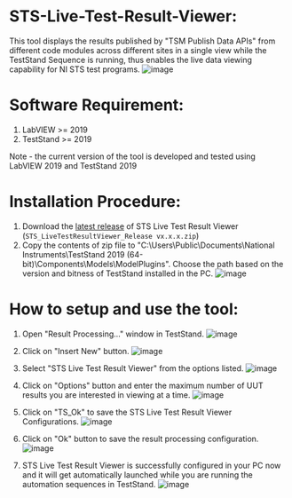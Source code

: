 # STS-Live-Test-Result-Viewer:
This tool displays the results published by "TSM Publish Data APIs" from different code modules across different sites in a single view while the TestStand Sequence is running, thus enables the live data viewing capability for NI STS test programs.
        ![image](https://user-images.githubusercontent.com/22153041/177028016-18aaab41-cd96-45f9-a691-dded9d36333c.png)


# Software Requirement:
1. LabVIEW >= 2019
2. TestStand >= 2019

Note - the current version of the tool is developed and tested using LabVIEW 2019 and TestStand 2019

# Installation Procedure:
1. Download the <a href="https://www.google.com/](https://github.com/pranay001/STS-Live-Test-Result-Viewer/releases" target="_blank">latest release</a> of STS Live Test Result Viewer (`STS_LiveTestResultViewer_Release vx.x.x.zip`)
2. Copy the contents of zip file to "C:\Users\Public\Documents\National Instruments\TestStand 2019 (64-bit)\Components\Models\ModelPlugins". Choose the path based on the version and bitness of TestStand installed in the PC. 
    ![image](https://user-images.githubusercontent.com/22153041/177027322-3f373e28-871f-4386-9bf3-24f10ea3e011.png)

# How to setup and use the tool:
1. Open "Result Processing..." window in TestStand.
      ![image](https://user-images.githubusercontent.com/22153041/177028289-2aa40229-137a-4284-9947-1599877b8380.png)
2. Click on "Insert New" button.
      ![image](https://user-images.githubusercontent.com/22153041/177028306-eab809a3-21b8-4744-8291-0293f498c92a.png)
3. Select "STS Live Test Result Viewer" from the options listed.
      ![image](https://user-images.githubusercontent.com/22153041/177028349-ba845d88-4b1c-4e2b-9bef-a93d883a8e02.png)
4. Click on "Options" button and enter the maximum number of UUT results you are interested in viewing at a time.
      ![image](https://user-images.githubusercontent.com/22153041/177028387-3a885c20-be76-4baa-a16c-0510940eabde.png)
5. Click on "TS_Ok" to save the STS Live Test Result Viewer Configurations.
      ![image](https://user-images.githubusercontent.com/22153041/177028519-07d02041-a588-4f34-b3d3-8ec0bbba0771.png)      
6. Click on "Ok" button to save the result processing configuration.
      ![image](https://user-images.githubusercontent.com/22153041/177028496-8b5517a4-7bd7-401d-ac7a-3d272764f423.png)
      
7. STS Live Test Result Viewer is successfully configured in your PC now and it will get automatically launched while you are running the automation sequences in TestStand.
      ![image](https://user-images.githubusercontent.com/22153041/177028016-18aaab41-cd96-45f9-a691-dded9d36333c.png)

